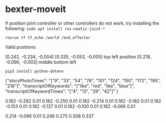 # bexter-moveit

If position joint controller or other controllers do not work, try installing the following:
`sudo apt install ros-noetic-joint-*`

`rosrun tf tf_echo /world /end_effector`

Valid positions:

[0.242, -0.234, -0.004]
[0.335, -0.053, -0.005] top left position
[0.218, -0.090, -0.003] middle bottom left

```
pip3 install python-dotenv

```


{"storyPhotoTimes": "[\"9\", \"33\", \"54\", \"78\", \"101\", \"124\", \"150\", \"172\", \"195\", \"216\"]", 
"transcriptOfKeywords": "[\"like\", \"red\", \"like\", \"blue\"]",
"transcriptOfKeywordTimes": "[\"4\", \"13\", \"29\", \"42\"]"
}


0.182 -0.282 0.01
0.182 -0.250 0.01
0.182 -0.214 0.01
0.182 -0.182 0.01
0.182 -0.153 0.01
0.182 -0.127 0.01
0.182 -0.100 0.01
0.182 -0.066 0.01


0.214 -0.066 0.01
0.246
0.275
0.308 
0.337